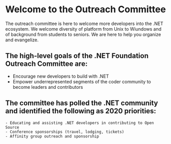 # Welcome to the Outreach Committee
The outreach committee is here to welcome more developers into the .NET ecosystem. We welcome diversity of platform from Unix to Wiundows and of background from students to seniors. We are here to help you organize and evangelize. 

## The  high-level goals of the .NET Foundation Outreach Committee are:
- Encourage new developers to build with .NET
- Empower underrepresented segments of the coder community to become leaders and contributors

## The committee has polled the .NET community and identified the following as 2020 priorities:
    - Educating and assisting .NET developers in contributing to Open Source
    - Conference sponsorships (travel, lodging, tickets)
    - Affinity group outreach and sponsorship










